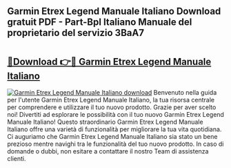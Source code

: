 ## Garmin Etrex Legend Manuale Italiano Download gratuit PDF - Part-Bpl Italiano Manuale del proprietario del servizio 3BaA7

# <h2><a href="http://dff9xg7.blite.top/?on=Garmin+Etrex+Legend+Manuale+Italiano">🔗Download 👉🔴 Garmin Etrex Legend Manuale Italiano</a></h2>

[![Garmin Etrex Legend Manuale Italiano download](https://i.imgur.com/lujVjoI.png)](http://dff9xg7.blite.top/?on=Garmin+Etrex+Legend+Manuale+Italiano)
Benvenuto nella guida per l'utente Garmin Etrex Legend Manuale Italiano, la tua risorsa centrale per comprendere e utilizzare il tuo nuovo prodotto. Grazie per aver scelto noi! Divertiti ad esplorare le possibilità con il tuo nuovo Garmin Etrex Legend Manuale Italiano! Questo straordinario Garmin Etrex Legend Manuale Italiano offre una varietà di funzionalità per migliorare la tua vita quotidiana. Ci auguriamo che Garmin Etrex Legend Manuale Italiano sia stato un bene prezioso mentre navighi tra le funzionalità del tuo nuovo prodotto. In caso di domande o dubbi, non esitare a contattare il nostro Team di assistenza clienti.
